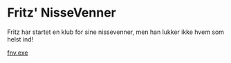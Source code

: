 # Fritz' NisseVenner

Fritz har startet en klub for sine nissevenner, men han lukker ikke hvem som helst ind!

[fnv.exe](fnv.exe)
